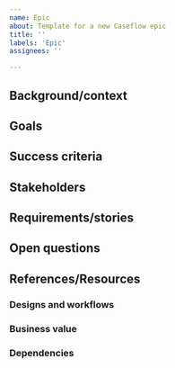 ```yaml
---
name: Epic
about: Template for a new Caseflow epic
title: ''
labels: 'Epic'
assignees: ''

---
```


## Background/context
<!-- Imagine that your reader only has a superficial understanding of the product area, and this is your opportunity to highlight the need for this project to exist and to be accomplished. Usually, there is a problem to be solved or an experience that can be improved.

This section can be short -- even one or two paragraphs can suffice -- but it should establish sufficient background and context. -->


## Goals
<!-- Describe the goals that this epic/project is trying to accomplish. There could be internal (Caseflow team) goals and external (VA customer) goals

Further, this section could contain Non-goals, to explain how certain goals are not in the scope for this particular project. -->


## Success criteria
<!-- Describe how we will measure success for this epic. Link specific github issues that explicitly ensure we've added metrics instrumentation to measure success. -->


## Stakeholders
<!-- List key stakeholders and decision-makers for this epic -->


## Requirements/stories
<!-- Include known user or job stories, grouped into milestones or phases as you know them. Epics evolve over time as we reduce the amount of unknowns. It's ok for this section to change over time, and become more and more clear. -->


## Open questions
<!-- List open questions you have about this epic/project. These could be stakeholder, engineering, design, context, or other questions. -->


## References/Resources
<!-- List any resources or reference material that the team could find useful when reviewing this epic. This could be user research, notes, or previous tickets. -->


### Designs and workflows
<!-- Optional. List known designs that this project may use to help your engineers and designers visualize your vision before research/design is finished. Include Caseflow product or workflow touchpoints. -->


### Business value
<!-- Optional. Outline the business value of this project. Describe the value this project brings to the stakeholders involved. -->


### Dependencies
<!-- Optional. List any dependent systems, teams, or stakeholders, external to Caseflow. -->
